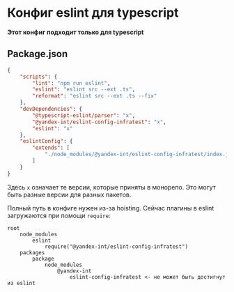 # Конфиг eslint для typescript

**Этот конфиг подходит только для typescript**

## Package.json

```json
{
    "scripts": {
        "lint": "npm run eslint",
        "eslint": "eslint src --ext .ts",
        "reformat": "eslint src --ext .ts --fix"
    },
    "devDependencies": {
        "@typescript-eslint/parser": "x",
        "@yandex-int/eslint-config-infratest": "x",
        "eslint": "x"
    },
    "eslintConfig": {
        "extends": [
            "./node_modules/@yandex-int/eslint-config-infratest/index.js"
        ]
    }
}
```

Здесь `x` означает те версии, которые приняты в монорепо. Это могут быть разные версии для разных пакетов.

Полный путь в конфиге нужен из-за hoisting. Сейчас плагины в eslint загружаются при помощи `require`:
```
root
    node_modules
        eslint
            require("@yandex-int/eslint-config-infratest")
    packages
        package
            node_modules
                @yandex-int
                    eslint-config-infratest <- не может быть достигнут из eslint
```
